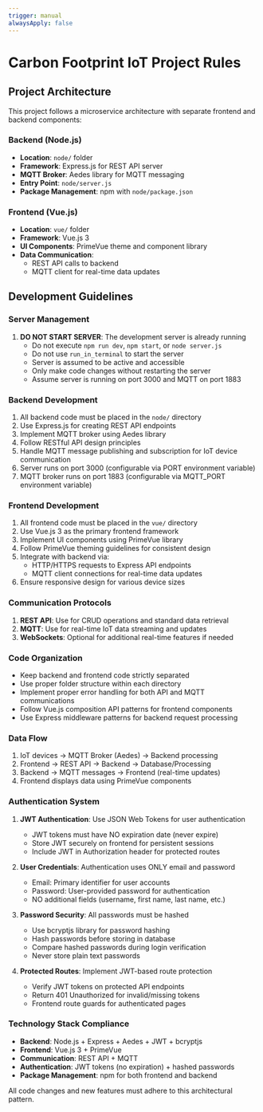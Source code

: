 ```yaml
---
trigger: manual
alwaysApply: false
---
```


# Carbon Footprint IoT Project Rules

## Project Architecture

This project follows a microservice architecture with separate frontend and backend components:

### Backend (Node.js)
- **Location**: `node/` folder
- **Framework**: Express.js for REST API server
- **MQTT Broker**: Aedes library for MQTT messaging
- **Entry Point**: `node/server.js`
- **Package Management**: npm with `node/package.json`

### Frontend (Vue.js)
- **Location**: `vue/` folder
- **Framework**: Vue.js 3
- **UI Components**: PrimeVue theme and component library
- **Data Communication**: 
  - REST API calls to backend
  - MQTT client for real-time data updates

## Development Guidelines

### Server Management
1. **DO NOT START SERVER**: The development server is already running
   - Do not execute `npm run dev`, `npm start`, or `node server.js`
   - Do not use `run_in_terminal` to start the server
   - Server is assumed to be active and accessible
   - Only make code changes without restarting the server
   - Assume server is running on port 3000 and MQTT on port 1883

### Backend Development
1. All backend code must be placed in the `node/` directory
2. Use Express.js for creating REST API endpoints
3. Implement MQTT broker using Aedes library
4. Follow RESTful API design principles
5. Handle MQTT message publishing and subscription for IoT device communication
6. Server runs on port 3000 (configurable via PORT environment variable)
7. MQTT broker runs on port 1883 (configurable via MQTT_PORT environment variable)

### Frontend Development
1. All frontend code must be placed in the `vue/` directory
2. Use Vue.js 3 as the primary frontend framework
3. Implement UI components using PrimeVue library
4. Follow PrimeVue theming guidelines for consistent design
5. Integrate with backend via:
   - HTTP/HTTPS requests to Express API endpoints
   - MQTT client connections for real-time data updates
6. Ensure responsive design for various device sizes

### Communication Protocols
1. **REST API**: Use for CRUD operations and standard data retrieval
2. **MQTT**: Use for real-time IoT data streaming and updates
3. **WebSockets**: Optional for additional real-time features if needed

### Code Organization
- Keep backend and frontend code strictly separated
- Use proper folder structure within each directory
- Implement proper error handling for both API and MQTT communications
- Follow Vue.js composition API patterns for frontend components
- Use Express middleware patterns for backend request processing

### Data Flow
1. IoT devices → MQTT Broker (Aedes) → Backend processing
2. Frontend → REST API → Backend → Database/Processing
3. Backend → MQTT messages → Frontend (real-time updates)
4. Frontend displays data using PrimeVue components

### Authentication System
1. **JWT Authentication**: Use JSON Web Tokens for user authentication
   - JWT tokens must have NO expiration date (never expire)
   - Store JWT securely on frontend for persistent sessions
   - Include JWT in Authorization header for protected routes

2. **User Credentials**: Authentication uses ONLY email and password
   - Email: Primary identifier for user accounts
   - Password: User-provided password for authentication
   - NO additional fields (username, first name, last name, etc.)

3. **Password Security**: All passwords must be hashed
   - Use bcryptjs library for password hashing
   - Hash passwords before storing in database
   - Compare hashed passwords during login verification
   - Never store plain text passwords

4. **Protected Routes**: Implement JWT-based route protection
   - Verify JWT tokens on protected API endpoints
   - Return 401 Unauthorized for invalid/missing tokens
   - Frontend route guards for authenticated pages

### Technology Stack Compliance
- **Backend**: Node.js + Express + Aedes + JWT + bcryptjs
- **Frontend**: Vue.js 3 + PrimeVue
- **Communication**: REST API + MQTT
- **Authentication**: JWT tokens (no expiration) + hashed passwords
- **Package Management**: npm for both frontend and backend

All code changes and new features must adhere to this architectural pattern.
